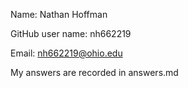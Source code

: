 Name: Nathan Hoffman

GitHub user name: nh662219

Email: nh662219@ohio.edu

My answers are recorded in answers.md

